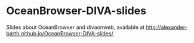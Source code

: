 # OceanBrowser-DIVA-slides

Slides about OceanBrowser and divaonweb, available at 
http://alexander-barth.github.io/OceanBrowser-DIVA-slides/
